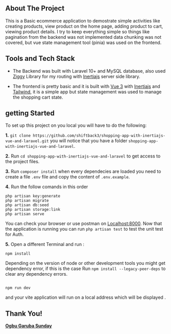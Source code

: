 ## About The Project
This is a Basic ecommerce application to demostrate simple activities like creating products, view product on the home page, adding product to cart, viewing product details.
I try to keep everything simple so things like pagination from the backend was not implemented data chunking was not covered, but vue state management tool (pinia) was used on the frontend.

## Tools and Tech Stack
- The Backend was built with Laravel 10+ and MySQL database, also used [Ziggy](https://github.com/tighten/ziggy) Library for my routing with [Inertiajs](https://inertiajs.com) server side library.

- The frontend is pretty basic and it is built with [Vue 3](https://vuejs.org/) with [Inertiajs](https://inertiajs.com) and [Tailwind](https://tailwindcss.com), it is a simple app but state management was used to manage the shopping cart state.


## getting Started

To set up this project on you local you will have to do the following:

**1.** `git clone https://github.com/shiftback3/shopping-app-with-inertiajs-vue-and-laravel.git` you will notice that you have a folder `shopping-app-with-inertiajs-vue-and-laravel`.

**2.** Run `cd shopping-app-with-inertiajs-vue-and-laravel` to get access to the project files.

**3.** Run `composer install` when every dependecies are loaded you need to create a file `.env` file and copy the content of `.env.example`. 

**4.** Run the follow comands in this order 
```
php artisan key:generate
php artisan migrate
php artisan db:seed
php artisan storage:link
php artisan serve
```
You can check your browser or use postman on [Localhost:8000](http://localhost:8000).
Now that the application is running you can run `php artisan test` to test the unit test for Auth.

**5.** Open a different Terminal and run :
```
npm install

```
Depending on the version of node or other development tools you might get dependency error, if this is the case Run `npm install --legacy-peer-deps` to clear any dependency errors.
```

npm run dev 
```
and your vite application will run on a local address which will be displayed .

## Thank You!
**[Ogbu Garuba Sunday](https://ogbugarubasunday.surge.sh/)**

